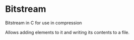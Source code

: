 # Bitstream
Bitstream in C for use in compression

Allows adding elements to it and writing its contents to a file.
